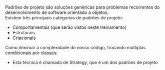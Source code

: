 Padrões de projeto são soluções genéricas para problemas recorrentes do desenvolvimento de software orientado a objetos;
<br>Existem três principais categorias de padrões de projeto:
- Comportamentais (que serão vistos neste treinamento)
- Estruturais
- Criacionais <br>

 Como diminuir a complexidade do nosso código, trocando múltiplas condicionais por classes:
- Esta técnica é chamada de Strategy, que é um dos padrões de projeto
